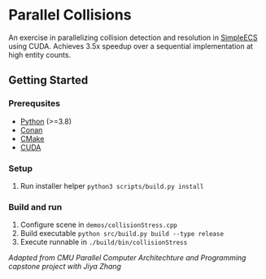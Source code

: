 # Parallel Collisions
An exercise in parallelizing collision detection and resolution in [SimpleECS](https://github.com/keweihan/SimpleECS) using CUDA. Achieves 3.5x speedup over a sequential implementation at high entity counts. 




## Getting Started
### Prerequsites
- [Python](https://www.python.org/) (>=3.8)
- [Conan](https://conan.io/downloads) 
- [CMake](https://cmake.org/download/)
- [CUDA](https://developer.nvidia.com/cuda-downloads) 

### Setup
1. Run installer helper `python3 scripts/build.py install`

### Build and run
1. Configure scene in `demos/collisionStress.cpp`
2. Build executable `python src/build.py build --type release`
3. Execute runnable in `./build/bin/collisionStress`

*Adapted from CMU Parallel Computer Architechture and Programming capstone project with Jiya Zhang*
